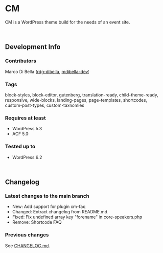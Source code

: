 # CM
CM is a WordPress theme build for the needs of an event site.

<br>

## Development Info

### Contributors
Marco Di Bella ([rdg-dibella](https://github.com/rdg-dibella), [mdibella-dev](https://github.com/mdibella-dev))

### Tags
block-styles, block-editor, gutenberg, translation-ready, child-theme-ready, responsive, wide-blocks, landing-pages, page-templates, shortcodes, custom-post-types, custom-taxnomies

### Requires at least

* WordPress 5.3
* ACF 5.0

### Tested up to

* WordPress 6.2

<br>

## Changelog


### Latest changes to the main branch

* New: Add support for plugin cm-faq
* Changed: Extract changelog from README.md.
* Fixed: Fix undefined array key "forename" in core-speakers.php
* Remove: Shortcode FAQ


### Previous changes

See [CHANGELOG.md](https://github.com/rdg-dibella/cm/blob/main/CHANGELOG.md).

